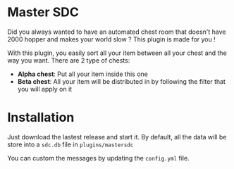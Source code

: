 # Master SDC
Did you always wanted to have an automated chest room that doesn't have 2000 hopper and makes your world slow ?
This plugin is made for you !

With this plugin, you easily sort all your item between all your chest and the way you want. There are 2 type of chests:
 - **Alpha chest**: Put all your item inside this one
 - **Beta chest**: All your item will be distributed in by following the filter that you will apply on it


# Installation
Just download the lastest release and start it. By default, all the data will be store into a `sdc.db` file in `plugins/mastersdc`

You can custom the messages by updating the `config.yml` file.